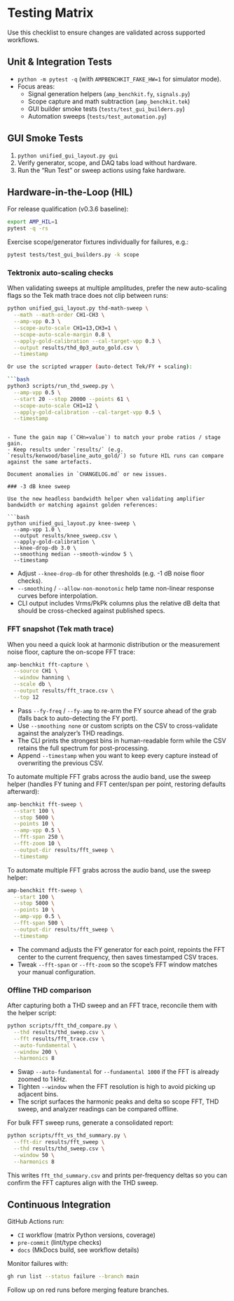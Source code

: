 # Testing Matrix

Use this checklist to ensure changes are validated across supported workflows.

## Unit & Integration Tests

- `python -m pytest -q` (with `AMPBENCHKIT_FAKE_HW=1` for simulator mode).
- Focus areas:
  - Signal generation helpers (`amp_benchkit.fy`, `signals.py`)
  - Scope capture and math subtraction (`amp_benchkit.tek`)
  - GUI builder smoke tests (`tests/test_gui_builders.py`)
  - Automation sweeps (`tests/test_automation.py`)

## GUI Smoke Tests

1. `python unified_gui_layout.py gui`
2. Verify generator, scope, and DAQ tabs load without hardware.
3. Run the “Run Test” or sweep actions using fake hardware.

## Hardware-in-the-Loop (HIL)

For release qualification (v0.3.6 baseline):

```bash
export AMP_HIL=1
pytest -q -rs
```

Exercise scope/generator fixtures individually for failures, e.g.:

```bash
pytest tests/test_gui_builders.py -k scope
```

### Tektronix auto-scaling checks

When validating sweeps at multiple amplitudes, prefer the new auto-scaling flags so the
Tek math trace does not clip between runs:

```bash
python unified_gui_layout.py thd-math-sweep \
  --math --math-order CH1-CH3 \
  --amp-vpp 0.3 \
  --scope-auto-scale CH1=13,CH3=1 \
  --scope-auto-scale-margin 0.8 \
  --apply-gold-calibration --cal-target-vpp 0.3 \
  --output results/thd_0p3_auto_gold.csv \
  --timestamp

Or use the scripted wrapper (auto-detect Tek/FY + scaling):

```bash
python3 scripts/run_thd_sweep.py \
  --amp-vpp 0.5 \
  --start 20 --stop 20000 --points 61 \
  --scope-auto-scale CH1=12 \
  --apply-gold-calibration --cal-target-vpp 0.5 \
  --timestamp
```
```

- Tune the gain map (`CHn=value`) to match your probe ratios / stage gain.
- Keep results under `results/` (e.g. `results/kenwood/baseline_auto_gold/`) so future HIL runs can compare against the same artefacts.

Document anomalies in `CHANGELOG.md` or new issues.

### -3 dB knee sweep

Use the new headless bandwidth helper when validating amplifier bandwidth or matching against golden references:

```bash
python unified_gui_layout.py knee-sweep \
  --amp-vpp 1.0 \
  --output results/knee_sweep.csv \
  --apply-gold-calibration \
  --knee-drop-db 3.0 \
  --smoothing median --smooth-window 5 \
  --timestamp
```

- Adjust `--knee-drop-db` for other thresholds (e.g. -1 dB noise floor checks).
- `--smoothing` / `--allow-non-monotonic` help tame non-linear response curves before interpolation.
- CLI output includes Vrms/PkPk columns plus the relative dB delta that should be cross-checked against published specs.

### FFT snapshot (Tek math trace)

When you need a quick look at harmonic distribution or the measurement noise floor, capture the on-scope FFT trace:

```bash
amp-benchkit fft-capture \
  --source CH1 \
  --window hanning \
  --scale db \
  --output results/fft_trace.csv \
  --top 12
```

- Pass `--fy-freq` / `--fy-amp` to re-arm the FY source ahead of the grab (falls back to auto-detecting the FY port).
- Use `--smoothing none` or custom scripts on the CSV to cross-validate against the analyzer’s THD readings.
- The CLI prints the strongest bins in human-readable form while the CSV retains the full spectrum for post-processing.
- Append `--timestamp` when you want to keep every capture instead of overwriting the previous CSV.

To automate multiple FFT grabs across the audio band, use the sweep helper (handles FY tuning and FFT center/span per point, restoring defaults afterward):

```bash
amp-benchkit fft-sweep \
  --start 100 \
  --stop 5000 \
  --points 10 \
  --amp-vpp 0.5 \
  --fft-span 250 \
  --fft-zoom 10 \
  --output-dir results/fft_sweep \
  --timestamp
```

To automate multiple FFT grabs across the audio band, use the sweep helper:

```bash
amp-benchkit fft-sweep \
  --start 100 \
  --stop 5000 \
  --points 10 \
  --amp-vpp 0.5 \
  --fft-span 500 \
  --output-dir results/fft_sweep \
  --timestamp
```

- The command adjusts the FY generator for each point, repoints the FFT center to the current frequency, then saves timestamped CSV traces.
- Tweak `--fft-span` or `--fft-zoom` so the scope’s FFT window matches your manual configuration.

### Offline THD comparison

After capturing both a THD sweep and an FFT trace, reconcile them with the helper script:

```bash
python scripts/fft_thd_compare.py \
  --thd results/thd_sweep.csv \
  --fft results/fft_trace.csv \
  --auto-fundamental \
  --window 200 \
  --harmonics 8
```

- Swap `--auto-fundamental` for `--fundamental 1000` if the FFT is already zoomed to 1 kHz.
- Tighten `--window` when the FFT resolution is high to avoid picking up adjacent bins.
- The script surfaces the harmonic peaks and delta so scope FFT, THD sweep, and analyzer readings can be compared offline.

For bulk FFT sweep runs, generate a consolidated report:

```bash
python scripts/fft_vs_thd_summary.py \
  --fft-dir results/fft_sweep \
  --thd results/thd_sweep.csv \
  --window 50 \
  --harmonics 8
```

This writes `fft_thd_summary.csv` and prints per-frequency deltas so you can confirm the FFT captures align with the THD sweep.

## Continuous Integration

GitHub Actions run:
- `CI` workflow (matrix Python versions, coverage)
- `pre-commit` (lint/type checks)
- `docs` (MkDocs build, see workflow details)

Monitor failures with:

```bash
gh run list --status failure --branch main
```

Follow up on red runs before merging feature branches.
